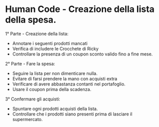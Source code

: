 
# Human Code - Creazione della lista della spesa.

1° Parte - Creazione della lista:

- Annotare i seguenti prodotti mancati
- Verifica di includere le Crocchete di Ricky
- Controllare la presenza di un coupon sconto valido fino a fine mese.

2° Parte - Fare la spesa:
 - Seguire la lista per non dimenticare nulla.
 - Evitare di farsi prendere la mano con acquisti extra
 - Verificare di avere abbastanza contanti nel portafoglio.
 - Usare il coupon prima della scadenza.

 3° Confermare gli acquisti:
 - Spuntare ogni prodotti acquisti della lista.
 - Controllare che i prodotti siano presenti prima di lasciare il supermercato.
